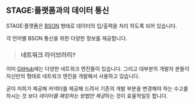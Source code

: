 ## STAGE:플랫폼과의 데이터 통신

STAGE:플랫폼은 [BSON](http://bsonspec.org/) 형태로 데이터의 입/출력을 처리 하도록 되어 있습니다.

각 언어별 BSON 통신을 위한 다양한 정보를 제공합니다.

> ### 네트워크 라이브러리?

이미 [GitHub](https://github.com/)에는 다양한 네트워크 엔진들이 있습니다. 그리고 대부분의 개발자 분들이 자신만의 형태로 네트워크 엔진을 개발해서 사용하고 있습니다.

굳이 저희가 제공해 커넥터를 제공해 드려서 기존의 개발 부분을 변경해야 하는 수고를 하시는 것 보다 *데이터를 패킹하는 방법만 제공*하는 것이 효율적일듯 합니다.